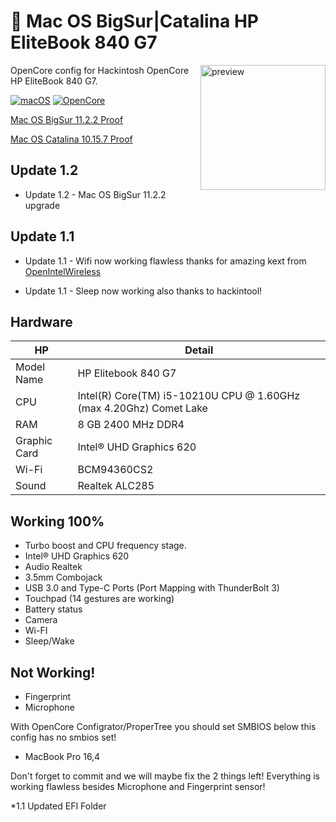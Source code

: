 
#  Mac OS BigSur|Catalina HP EliteBook 840 G7
<img align="right" src="https://i.loli.net/2021/02/17/KqIEFsp6SjneLTY.png" width="200px" alt="preview">

OpenCore config for Hackintosh OpenCore HP EliteBook 840 G7.

[![macOS](https://img.shields.io/badge/macos-catalina-brightgreen.svg)](https://support.apple.com/en-us/HT211683)
[![OpenCore](https://img.shields.io/badge/OpenCore-0.6.6-9cf)](https://github.com/acidanthera/OpenCorePkg)

[Mac OS BigSur 11.2.2 Proof](https://i.ibb.co/fHnRvQd/43-C318-D7-F6-C1-4505-98-F3-BE59228-B5-A48.png)

[Mac OS Catalina 10.15.7 Proof](https://i.imgur.com/hLVxbfj.png)

</details>

## Update 1.2

- Update 1.2 - Mac OS BigSur 11.2.2 upgrade

## Update 1.1 


- Update 1.1 - Wifi now working flawless thanks for amazing kext from [OpenIntelWireless](https://github.com/OpenIntelWireless/itlwm)

- Update 1.1 - Sleep now working also thanks to hackintool! 
<!-- omit in toc -->
## Hardware

| **HP** | Detail                                                  |
| ------------------- | ------------------------------------------- |
| Model Name      | HP Elitebook 840 G7      |
| CPU              | Intel(R) Core(TM) i5-10210U CPU @ 1.60GHz (max 4.20Ghz) Comet Lake             |
| RAM           | 8 GB 2400 MHz DDR4    |
| Graphic Card | Intel® UHD Graphics 620                     |
| Wi-Fi             | BCM94360CS2 |
| Sound       | Realtek ALC285                       |

## Working 100% 

- Turbo boost and CPU frequency stage.
- Intel® UHD Graphics 620
- Audio Realtek
- 3.5mm Combojack
- USB 3.0 and Type-C Ports (Port Mapping with ThunderBolt 3)
- Touchpad (14 gestures are working)
- Battery status
- Camera
- Wi-FI
- Sleep/Wake

## Not Working!
- Fingerprint
- Microphone

With OpenCore Configrator/ProperTree you should set SMBIOS below this config has no smbios set!
  - MacBook Pro 16,4

Don't forget to commit and we will maybe fix the 2 things left! Everything is working flawless besides Microphone and Fingerprint sensor! 



*1.1 Updated EFI Folder
